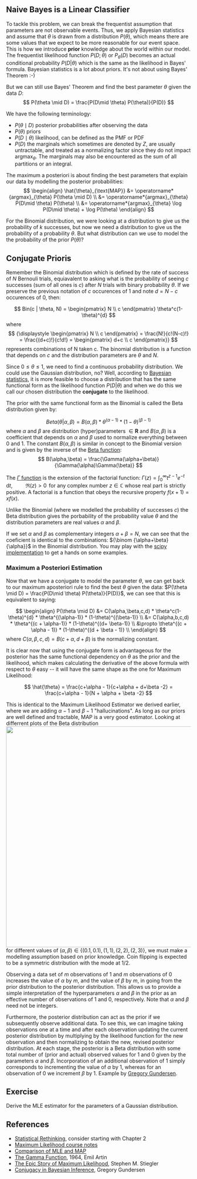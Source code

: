 
## Naive Bayes is a Linear Classifier




To tackle this problem, we can break the frequentist assumption that parameters are not observable events. Thus, we apply Bayesian statistics and assume that $\theta$ is drawn from a distribution $P(\theta)$, which means there are some values that we expect to be more reasonable for our event space.
This is how we introduce **prior** knowledge about the world within our model. 
The frequentist likelihood function $P(D ; \theta)$ or $P_{\theta}(D)$ becomes an actual conditional probability $P(D | \theta)$ which is the same as the likelihood in Bayes' formula. Bayesian statistics is a lot about priors. It's not about using Bayes' Theorem :-)

But we can still use Bayes' Theorem and find the best parameter $\theta$ given the data $D$:
$$
P(\theta \mid D) = \frac{P(D\mid \theta) P(\theta)}{P(D)}
$$


We have the following terminology:
- $P(\theta \mid D)$ posterior probabilities after observing the data
- $P(\theta)$ priors
- $P(D\mid \theta)$ likelihood, can be defined as the PMF or PDF
- $P(D)$ the marginals which sometimes are denoted by $Z$, are usually untractable, and treated as a normalizing factor since they do not impact $\operatorname*{argmax}_{\theta}$. The marginals may also be encountered as the sum of all partitions or an integral.

The maximum a posteriori is about finding the best parameters that explain our data by modelling the posterior probabilities:
$$
\begin{align}
\hat{\theta}_{\text{MAP}} &= \operatorname*{argmax}_{\theta} P(\theta \mid D) \\
&= \operatorname*{argmax}_{\theta} P(D\mid \theta) P(\theta) \\
&= \operatorname*{argmax}_{\theta} \log P(D\mid \theta) + \log P(\theta)
\end{align}
$$

For the Binomial distribution, we were looking at a distribution to give us the probability of $k$ successes, but now we need a distribution to give us the probability of a probability $\theta$.
But what distribution can we use to model the the probability of the prior $P(\theta)$?



## Conjugate Prioris

Remember the Binomial distribution which is defined by the rate of success of $N$ Bernouli trials, equiavalent to asking what is the probability of seeing $c$ successes (sum of all ones is $c$) after $N$ trials with binary probability $\theta$. If we preserve the previous notation of $c$ occurences of 1 and note $d = N-c$ occurences of 0, then:

$$
Bin(c | \theta, N) = \begin{pmatrix} N \\ c \end{pmatrix} \theta^c(1-\theta)^{d}
$$
where 
$$
{\displaystyle \begin{pmatrix} N \\ c \end{pmatrix} = \frac{N!}{c!(N-c)!} = \frac{(d+c)!}{c!d!} = \begin{pmatrix} d+c \\ c \end{pmatrix}}
$$
represents combinations of N taken c. 
The binomial distribution is a function that depends on $c$ and the distribution parameters are $\theta$ and $N$.


Since $0 \leq \theta \leq 1$, we need to find a continuous probability distribution. We could use the Gaussian distribution, no? Well, according to [Bayesian statistics](https://gregorygundersen.com/blog/2019/03/16/conjugacy/), it is more feasible to choose a distribution that has the same functional form as the likelihood function $P(D|\theta)$ and when we do this we call our chosen distribution the **conjugate** to the likelihood.


The prior with the same functional form as the Binomial is called the Beta distribution given by:

$$
Beta(\theta | \alpha, \beta) = B(\alpha,\beta) * \theta^{(\alpha-1)} * (1-\theta)^{(\beta-1)}
$$
where $\alpha$ and $\beta$ are distribution (hyper)parameters $\in \mathbf{R}$ and $B(\alpha,\beta)$ is a coefficient that depends on $\alpha$ and $\beta$ used to normalize everything between 0 and 1. The constant $B(\alpha,\beta)$ is similar in concept to the Binomial version and is given by the inverse of the [Beta function](https://en.wikipedia.org/wiki/Beta_function):
$$
B(\alpha,\beta) = \frac{\Gamma(\alpha+\beta)}{\Gamma(\alpha)\Gamma(\beta)}
$$

The [$\Gamma$ function](https://en.wikipedia.org/wiki/Gamma_function#Motivation) is the extension of the factorial function: ${\displaystyle \Gamma (z)=\int _{0}^{\infty }t^{z-1}e^{-t}{\text{ d}}t,\ \qquad \Re (z)>0\,}$ for any complex number $z \in \mathbb{C}$ whose real part is strictly positive. A factorial is a function that obeys the recursive property $f(x+1) = xf(x)$.


Unlike the Binomial (where we modelled the probability of successes $c$) the Beta distribution gives the porbability of the probability value $\theta$ and the distribution parameters are real values $\alpha$ and $\beta$.


If we set $\alpha$ and $\beta$ as complementary integers $\alpha+\beta = N$, we can see that the coeficient is identical to the combinations: ${\binom {\alpha+\beta}{\alpha}}$ in the Binomial distribution. You may play with the [scipy implementation](https://docs.scipy.org/doc/scipy/reference/generated/scipy.special.gamma.html) to get a hands on some examples.

### Maximum a Posteriori Estimation
Now that we have a conjugate to model the parameter $\theta$, we can get back to our maximum aposteriori rule to find the best $\theta$ given the data: $P(\theta \mid D) = \frac{P(D\mid \theta) P(\theta)}{P(D)}$, we can see that this is equivalent to saying:

$$
\begin{align}
P(\theta \mid D) &=
C(\alpha,\beta,c,d) * \theta^c(1-\theta)^{d} * \theta^{(\alpha-1)} * (1-\theta)^{(\beta-1)} \\
&= C(\alpha,b,c,d) * \theta^{(c + \alpha-1)} * (1-\theta)^{(d+ \beta-1)} \\
&\propto  \theta^{(c + \alpha - 1)} * (1-\theta)^{(d + \beta - 1)} \\
\end{align}
$$
where $C(\alpha,\beta,c,d) = B(c+\alpha, d+\beta)$ is the normalizing constant.

It is clear now that using the conjugate form is advantageous for the posterior has the same functional dependency on $\theta$ as the prior and the likelihood, which makes calculating the derivative of the above formula with respect to $\theta$ easy -- it will have the same shape as the one for Maximum Likelihood:

$$
\hat{\theta} = \frac{c+\alpha - 1}{c+\alpha + d+\beta -2} = \frac{c+\alpha - 1}{N + \alpha + \beta -2}
$$

This is identical to the Maximum Likelihood Estimator we derived earlier, where we are adding $\alpha-1$ and $\beta-1$ "hallucinations".
As long as our priors are well defined and tractable, MAP is a very good estimator.
Looking at differrent plots of the Beta distribution
<img width="600" src="https://gregorygundersen.com/image/conjugacy/beta.png">
for different values of $(\alpha, \beta) \in \{(0.1,0.1), (1,1), (2,2), (2,3)\}$, we must make a modelling assumption based on prior knowledge. Coin flipping is expected to be a symmetric distribution with the mode at 1/2. 


Observing a data set of $m$ observations of $1$ and $m$ observations of $0$ increases the value of $\alpha$ by $m$, and the value of $\beta$ by $m$, in going from the prior distribution to the posterior distribution. This allows us to provide a simple interpretation of the hyperparameters $\alpha$ and $\beta$ in the prior as
an effective number of observations of $1$ and $0$, respectively. Note that $\alpha$ and $\beta$ need not be integers.

Furthermore, the posterior distribution can act as the prior if we subsequently observe additional data. To see this, we can imagine taking observations one at a time and after each observation updating the current posterior distribution by multiplying by the likelihood function for the new observation and then normalizing to obtain the new, revised posterior distribution. At each stage, the posterior is a Beta distribution with some total number of (prior and actual) observed
values for $1$ and $0$ given by the parameters $\alpha$ and $\beta$. Incorporation of an additional observation of $1$ simply corresponds to incrementing the value of $\alpha$ by 1, whereas for an observation of $0$ we increment $\beta$ by 1. Example by [Gregory Gundersen](https://gregorygundersen.com/blog/2019/03/16/conjugacy).



## Exercise
Derive the MLE estimator for the parameters of a Gaussian distribution.

## References
- [Statistical Rethinking](https://annas-archive.org/md5/0248fb4ed1c61ea56aa4a5872e196a85), consider starting with Chapter 2
- [Maximum Likelihood course notes](https://web.stanford.edu/class/archive/cs/cs109/cs109.1192/lectureNotes/21%20-%20MLE.pdf)
- [Comparison of MLE and MAP](https://www.cs.cornell.edu/courses/cs4780/2021fa/lectures/lecturenote04.html)
- [The Gamma Function](https://web.archive.org/web/20161112081854/http://www.plouffe.fr/simon/math/Artin%20E.%20The%20Gamma%20Function%20(1931)(23s).pdf), 1964, Emil Artin
- [The Epic Story of Maximum Likelihood](https://arxiv.org/pdf/0804.2996.pdf), Stephen M. Stiegler
- [Conjugacy in Bayesian Inference](https://gregorygundersen.com/blog/2019/03/16/conjugacy/), Gregory Gundersen